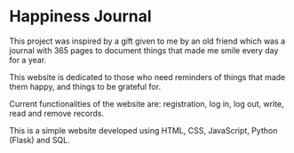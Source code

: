 # Happiness Journal
This project was inspired by a gift given to me by an old friend which was a journal with 365 pages to document things that made me smile every day for a year.

This website is dedicated to those who need reminders of things that made them happy, and things to be grateful for.

Current functionalities of the website are: registration, log in, log out, write, read and remove records.

This is a simple website developed using HTML, CSS, JavaScript, Python (Flask) and SQL.
